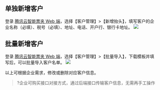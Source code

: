 ## 单独新增客户

登录 [腾讯云智能票夹 Web 端](https://fapiao.qq.com)，选择【客户管理】>【新增抬头】，填写客户的企业名称（必填）、税号（必填）、地址、电话、开户行、银行卡地址。
![](https://main.qcloudimg.com/raw/6fe0c028e85107cebb49f7ccabcfe94b.png)

## 批量新增客户

登录 [腾讯云智能票夹 Web 端](https://fapiao.qq.com)，选择【客户管理】>【批量导入】，下载模板并填写后，可以批量导入客户名单。
![](https://main.qcloudimg.com/raw/d323b21bd78f0d1fd6884a55d3a3e3dd.png)

以上可根据企业需求，修改或删除对应客户信息。

> ?企业可购买接口对接方式，通过后端接口传输客户信息，无需再手工操作